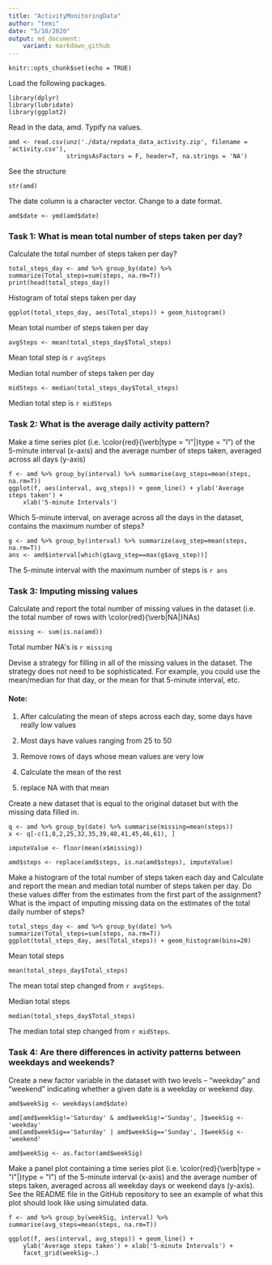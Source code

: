 ```yaml
---
title: "ActivityMonitoringData"
author: "temi"
date: "5/10/2020"
output: md_document:
    variant: markdown_github
---
```


```{r setup, include=FALSE}
knitr::opts_chunk$set(echo = TRUE)
```

Load the following packages.

```{r loadLibraries, warning=F, message=F}
library(dplyr)
library(lubridate)
library(ggplot2)
```

Read in the data, amd. Typify na values. 

```{r readData}
amd <- read.csv(unz('./data/repdata_data_activity.zip', filename = 'activity.csv'), 
                stringsAsFactors = F, header=T, na.strings = 'NA')
```

See the structure

```{r seeStructure}
str(amd)
```

The date column is a character vector. Change to a date format.

```{r changeDateFormat}
amd$date <- ymd(amd$date)
```

### Task 1: What is mean total number of steps taken per day?


Calculate the total number of steps taken per day?

```{r}
total_steps_day <- amd %>% group_by(date) %>% summarize(Total_steps=sum(steps, na.rm=T))
print(head(total_steps_day))
```

Histogram of total steps taken per day

```{r totalStepsHistogram}
ggplot(total_steps_day, aes(Total_steps)) + geom_histogram()
```

Mean total number of steps taken per day

```{r meantotalsteps}
avgSteps <- mean(total_steps_day$Total_steps)
```

Mean total step is `r avgSteps`

Median total number of steps taken per day

```{r mediantotalsteps}
midSteps <- median(total_steps_day$Total_steps)
```

Median total step is `r midSteps`

### Task 2: What is the average daily activity pattern?

Make a time series plot (i.e. \color{red}{\verb|type = "l"|}type = "l") of the 5-minute interval (x-axis) and the average number of steps taken, averaged across all days (y-axis)

```{r timeSeriesPlot}
f <- amd %>% group_by(interval) %>% summarise(avg_steps=mean(steps, na.rm=T))
ggplot(f, aes(interval, avg_steps)) + geom_line() + ylab('Average steps taken') + 
    xlab('5-minute Intervals')
```

Which 5-minute interval, on average across all the days in the dataset, contains the maximum number of steps?

```{r maxInterval}
g <- amd %>% group_by(interval) %>% summarize(avg_step=mean(steps, na.rm=T))
ans <- amd$interval[which(g$avg_step==max(g$avg_step))]
```

The 5-minute interval with the maximum number of steps is `r ans`

### Task 3: Imputing missing values

Calculate and report the total number of missing values in the dataset (i.e. the total number of rows with \color{red}{\verb|NA|}NAs)

```{r missingValues}
missing <- sum(is.na(amd))
```

Total number NA's is `r missing`

Devise a strategy for filling in all of the missing values in the dataset. The strategy does not need to be sophisticated. For example, you could use the mean/median for that day, or the mean for that 5-minute interval, etc.

#### Note: 

1. After calculating the mean of steps across each day, some days have really low values

2. Most days have values ranging from 25 to 50

3. Remove rows of days whose mean values are very low

4. Calculate the mean of the rest

5. replace NA with that mean

Create a new dataset that is equal to the original dataset but with the missing data filled in.

```{r fillNA}
q <- amd %>% group_by(date) %>% summarise(missing=mean(steps))
x <- q[-c(1,8,2,25,32,35,39,40,41,45,46,61), ]

imputeValue <- floor(mean(x$missing))

amd$steps <- replace(amd$steps, is.na(amd$steps), imputeValue)
```

Make a histogram of the total number of steps taken each day and Calculate and report the mean and median total number of steps taken per day. Do these values differ from the estimates from the first part of the assignment? What is the impact of imputing missing data on the estimates of the total daily number of steps?

```{r newHistogram}
total_steps_day <- amd %>% group_by(date) %>% summarize(Total_steps=sum(steps, na.rm=T))
ggplot(total_steps_day, aes(Total_steps)) + geom_histogram(bins=20)
```

Mean total steps
```{r}
mean(total_steps_day$Total_steps)
```
The mean total step changed from `r avgSteps`. 

Median total steps
```{r}
median(total_steps_day$Total_steps)
```
The median total step changed from `r midSteps`.

### Task 4: Are there differences in activity patterns between weekdays and weekends?

Create a new factor variable in the dataset with two levels – “weekday” and “weekend” indicating whether a given date is a weekday or weekend day.
```{r}
amd$weekSig <- weekdays(amd$date)

amd[amd$weekSig!='Saturday' & amd$weekSig!='Sunday', ]$weekSig <- 'weekday'
amd[amd$weekSig=='Saturday' | amd$weekSig=='Sunday', ]$weekSig <- 'weekend'

amd$weekSig <- as.factor(amd$weekSig)
```

Make a panel plot containing a time series plot (i.e. \color{red}{\verb|type = "l"|}type = "l") of the 5-minute interval (x-axis) and the average number of steps taken, averaged across all weekday days or weekend days (y-axis). See the README file in the GitHub repository to see an example of what this plot should look like using simulated data.

```{r plot}
f <- amd %>% group_by(weekSig, interval) %>% summarise(avg_steps=mean(steps, na.rm=T))

ggplot(f, aes(interval, avg_steps)) + geom_line() + 
    ylab('Average steps taken') + xlab('5-minute Intervals') +
    facet_grid(weekSig~.)
```